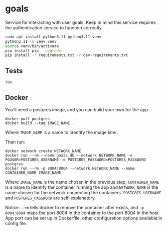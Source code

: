 # goals

Service for interacting with user goals.
Keep in mind this service requires the authentication service to function correctly.

```bash
sudo apt install python3.11 python3.11-venv
python3.11 -m venv venv
source venv/bin/activate
pip install pip --upgrade
pip install -r requirements.txt -r dev-requirements.txt
```

## Tests

```bash
tox
```

## Docker

You'll need a postgres image, and you can build your own for the app.

```
docker pull postgres
docker build --tag IMAGE_NAME .
```

Where `IMAGE_NAME` is a name to identify the image later.

Then run:

```
docker network create NETWORK_NAME
docker run --rm --name goals_db --network NETWORK_NAME -e PGUSER=POSTGRES_USERNAME -e POSTGRES_PASSWORD=POSTGRES_PASSWORD
postgres
docker run --rm -p 8004:8004 --network NETWORK_NAME --name CONTAINER_NAME IMAGE_NAME
```

Where `IMAGE_NAME` is the name chosen in the previous step, `CONTAINER_NAME`
is a name to identify the container running the app and `NETWORK_NAME` is the name chosen
for the network connecting the containers. `POSTGRES_USERNAME` and `POSTGRES_PASSWORD`
are self-explanatory.

Notice `--rm` tells docker to remove the container after exists, and
`-p 8004:8004` maps the port 8004 in the container to the port 8004 in the host.
App port can be set up in Dockerfile, other configuration options available in config file.
